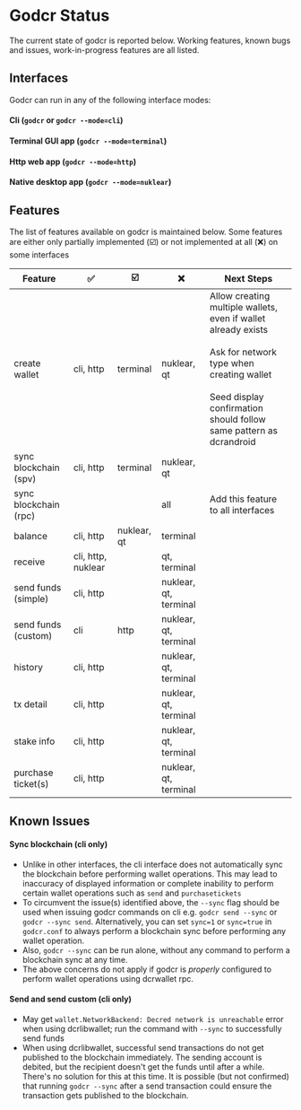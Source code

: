 # Godcr Status
The current state of godcr is reported below.
Working features, known bugs and issues, work-in-progress features are all listed.

## Interfaces
Godcr can run in any of the following interface modes:

#### Cli (`godcr` or `godcr --mode=cli`)

#### Terminal GUI app (`godcr --mode=terminal`)

#### Http web app (`godcr --mode=http`)

#### Native desktop app (`godcr --mode=nuklear`)

## Features
The list of features available on godcr is maintained below.
Some features are either only partially implemented (:ballot_box_with_check:) or not implemented at all (:x:) on some interfaces

| Feature | :white_check_mark: | :ballot_box_with_check: | :x: | Next Steps |
|---|---|---|---|---|
| create wallet | cli, http | terminal | nuklear, qt | Allow creating multiple wallets, even if wallet already exists<br><br>Ask for network type when creating wallet<br><br>Seed display confirmation should follow same pattern as dcrandroid |
| sync blockchain (spv) | cli, http | terminal | nuklear, qt |
| sync blockchain (rpc) | | | all | Add this feature to all interfaces |
| balance | cli, http | nuklear, qt | terminal |
| receive | cli, http, nuklear | | qt, terminal |
| send funds (simple) | cli, http | | nuklear, qt, terminal |
| send funds (custom) | cli | http | nuklear, qt, terminal |
| history | cli, http | | nuklear, qt, terminal |
| tx detail | cli, http | | nuklear, qt, terminal |
| stake info | cli, http | | nuklear, qt, terminal |
| purchase ticket(s) | cli, http | | nuklear, qt, terminal |

## Known Issues
#### Sync blockchain (cli only)
- Unlike in other interfaces, the cli interface does not automatically sync the blockchain before performing wallet operations.
This may lead to inaccuracy of displayed information or complete inability to perform certain wallet operations such as `send` and `purchasetickets`
- To circumvent the issue(s) identified above, the `--sync` flag should be used when issuing godcr commands on cli e.g. `godcr send --sync` or `godcr --sync send`. Alternatively, you can set `sync=1` or `sync=true` in `godcr.conf` to always perform a blockchain sync before performing any wallet operation.
- Also, `godcr --sync` can be run alone, without any command to perform a blockchain sync at any time.
- The above concerns do not apply if godcr is _properly_ configured to perform wallet operations using dcrwallet rpc.

#### Send and send custom (cli only)
- May get `wallet.NetworkBackend: Decred network is unreachable` error when using dcrlibwallet; run the command with `--sync` to successfully send funds
- When using dcrlibwallet, successful send transactions do not get published to the blockchain immediately.
The sending account is debited, but the recipient doesn't get the funds until after a while.
There's no solution for this at this time.
It is possible (but not confirmed) that running `godcr --sync` after a send transaction could ensure the transaction gets published to the blockchain.
